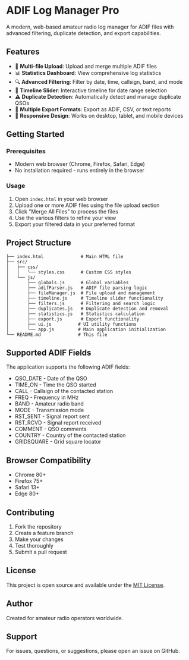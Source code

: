 # ADIF Log Manager Pro

A modern, web-based amateur radio log manager for ADIF files with advanced filtering, duplicate detection, and export capabilities.

## Features

- 📁 **Multi-file Upload**: Upload and merge multiple ADIF files
- 📊 **Statistics Dashboard**: View comprehensive log statistics
- 🔍 **Advanced Filtering**: Filter by date, time, callsign, band, and mode
- 📅 **Timeline Slider**: Interactive timeline for date range selection
- ⚠️ **Duplicate Detection**: Automatically detect and manage duplicate QSOs
- 💾 **Multiple Export Formats**: Export as ADIF, CSV, or text reports
- 📱 **Responsive Design**: Works on desktop, tablet, and mobile devices

## Getting Started

### Prerequisites

- Modern web browser (Chrome, Firefox, Safari, Edge)
- No installation required - runs entirely in the browser

### Usage

1. Open `index.html` in your web browser
2. Upload one or more ADIF files using the file upload section
3. Click "Merge All Files" to process the files
4. Use the various filters to refine your view
5. Export your filtered data in your preferred format

## Project Structure

```
├── index.html              # Main HTML file
├── src/
│   ├── css/
│   │   └── styles.css      # Custom CSS styles
│   └── js/
│       ├── globals.js      # Global variables
│       ├── adifParser.js   # ADIF file parsing logic
│       ├── fileManager.js  # File upload and management
│       ├── timeline.js     # Timeline slider functionality
│       ├── filters.js      # Filtering and search logic
│       ├── duplicates.js   # Duplicate detection and removal
│       ├── statistics.js   # Statistics calculation
│       ├── export.js       # Export functionality
│       ├── ui.js          # UI utility functions
│       └── app.js         # Main application initialization
└── README.md              # This file
```

## Supported ADIF Fields

The application supports the following ADIF fields:

- QSO_DATE - Date of the QSO
- TIME_ON - Time the QSO started
- CALL - Callsign of the contacted station
- FREQ - Frequency in MHz
- BAND - Amateur radio band
- MODE - Transmission mode
- RST_SENT - Signal report sent
- RST_RCVD - Signal report received
- COMMENT - QSO comments
- COUNTRY - Country of the contacted station
- GRIDSQUARE - Grid square locator

## Browser Compatibility

- Chrome 80+
- Firefox 75+
- Safari 13+
- Edge 80+

## Contributing

1. Fork the repository
2. Create a feature branch
3. Make your changes
4. Test thoroughly
5. Submit a pull request

## License

This project is open source and available under the [MIT License](LICENSE).

## Author

Created for amateur radio operators worldwide.

## Support

For issues, questions, or suggestions, please open an issue on GitHub.
